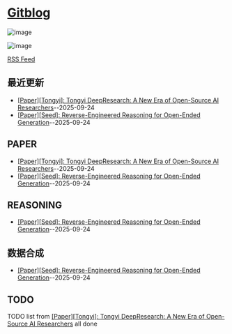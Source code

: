 # [Gitblog](https://ansvver.github.io/gitblog/)

![image](https://raw.githubusercontent.com/ansvver/ansvver.github.io.arxiv.2025/refs/heads/master/logo.png)

![image](https://github.com/user-attachments/assets/a168bf11-661e-4566-b042-7fc9544de528)

[RSS Feed](https://raw.githubusercontent.com/ansvver/gitblog/main/feed.xml)

## 最近更新
- [[Paper][Tongyi]: Tongyi DeepResearch: A New Era of Open-Source AI Researchers](https://github.com/ansvver/gitblog/issues/15)--2025-09-24
- [[Paper][Seed]: Reverse-Engineered Reasoning for Open-Ended Generation](https://github.com/ansvver/gitblog/issues/14)--2025-09-24
## PAPER

- [[Paper][Tongyi]: Tongyi DeepResearch: A New Era of Open-Source AI Researchers](https://github.com/ansvver/gitblog/issues/15)--2025-09-24
- [[Paper][Seed]: Reverse-Engineered Reasoning for Open-Ended Generation](https://github.com/ansvver/gitblog/issues/14)--2025-09-24
## REASONING

- [[Paper][Seed]: Reverse-Engineered Reasoning for Open-Ended Generation](https://github.com/ansvver/gitblog/issues/14)--2025-09-24
## 数据合成

- [[Paper][Seed]: Reverse-Engineered Reasoning for Open-Ended Generation](https://github.com/ansvver/gitblog/issues/14)--2025-09-24
## TODO
TODO list from [[Paper][Tongyi]: Tongyi DeepResearch: A New Era of Open-Source AI Researchers](https://github.com/ansvver/gitblog/issues/15) all done

